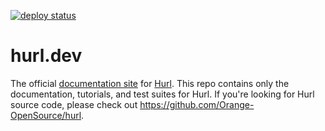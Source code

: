 [![deploy status](https://travis-ci.org/Orange-OpenSource/hurl-dev.svg?branch=master)](https://travis-ci.org/Orange-OpenSource/hurl-dev/)

# hurl.dev

The official [documentation site](https://hurl.dev) for [Hurl](https://github.com/Orange-OpenSource/hurl).
This repo contains only the documentation, tutorials, and test suites for Hurl. If you're looking for
Hurl source code, please check out <https://github.com/Orange-OpenSource/hurl>.






